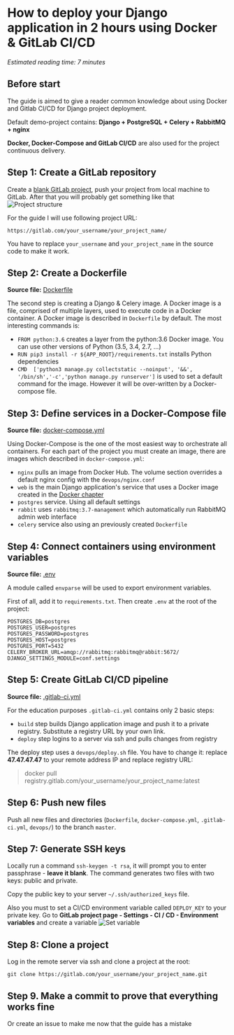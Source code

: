 # How to deploy your Django application in 2 hours using Docker & GitLab CI/CD

_Estimated reading time: 7 minutes_

## Before start

The guide is aimed to give a reader common knowledge about using Docker and Gitlab CI/CD for Django project deployment. 

Default demo-project contains: **Django + PostgreSQL + Celery + RabbitMQ + nginx**

**Docker, Docker-Compose and GitLab CI/CD** are also used for the project continuous delivery.

## Step 1: Create a GitLab repository

Create a [blank GitLab project](https://docs.gitlab.com/ee/gitlab-basics/create-project.html), 
push your project from local machine to GitLab. After that you will probably get something like that
![Project structure](https://pp.userapi.com/c850224/v850224063/1058e3/tEToCCj-dBk.jpg)

For the guide I will use following project URL:

`https://gitlab.com/your_username/your_project_name/`

You have to replace `your_username` and `your_project_name` in the source code to make it work. 

## Step 2: Create a Dockerfile

**Source file:** [Dockerfile](Dockerfile)

The second step is creating a Django & Celery image. A Docker image is a file, comprised of multiple layers,
 used to execute code in a Docker container. A Docker image is described in `Dockerfile` by default. The most interesting commands is:
 * `FROM python:3.6` creates a layer from the python:3.6 Docker image. You can use other versions of Python (3.5, 3.4, 2.7, ...)
 * `RUN pip3 install -r ${APP_ROOT}/requirements.txt` installs Python dependencies
 * `CMD  ['python3 manage.py collectstatic --noinput', '&&', '/bin/sh','-c','python manage.py runserver']` 
 is used to set a default command for the image. However it will be over-written by a Docker-compose file.
 
## Step 3: Define services in a Docker-Compose file

**Source file:** [docker-compose.yml](docker-compose.yml)

Using Docker-Compose is the one of the most easiest way to orchestrate all containers. 
For each part of the project you must create an image, there are images which described in `docker-compose.yml`:

* `nginx` pulls an image from Docker Hub. The volume section overrides a default nginx config with the `devops/nginx.conf`
* `web` is the main Django application's service that uses a Docker image created in the [Docker chapter](#docker)
* `postgres` service. Using all default settings
* `rabbit` uses `rabbitmq:3.7-management` which automatically run RabbitMQ admin web interface
* `celery` service also using an previously created `Dockerfile`

## Step 4: Connect containers using environment variables
**Source file:** [.env](.env)

A module called `envparse` will be used to export environment variables.

First of all, add it to `requirements.txt`. Then create `.env` at the root of the project:

```.dotenv
POSTGRES_DB=postgres
POSTGRES_USER=postgres
POSTGRES_PASSWORD=postgres
POSTGRES_HOST=postgres
POSTGRES_PORT=5432
CELERY_BROKER_URL=amqp://rabbitmq:rabbitmq@rabbit:5672/
DJANGO_SETTINGS_MODULE=conf.settings
```

## Step 5: Create GitLab CI/CD pipeline
**Source file:** [.gitlab-ci.yml](.gitlab-ci.yml)

For the education purposes `.gitlab-ci.yml` contains only 2 basic steps: 
* `build` step builds Django application image and push it to a private registry. Substitute a registry URL by your own link.
* `deploy` step logins to a server via ssh and pulls changes from registry

The deploy step uses a `devops/deploy.sh` file. You have to change it: replace **47.47.47.47** to your remote address IP
and replace registry URL:
> docker pull registry.gitlab.com/your_username/your_project_name:latest

## Step 6: Push new files

Push all new files and directories (`Dockerfile`, `docker-compose.yml`, `.gitlab-ci.yml`, `devops/`) to the branch `master`.

## Step 7: Generate SSH keys

Locally run a command `ssh-keygen -t rsa`, it will prompt you to enter passphrase - **leave it blank**. 
The command generates two files with two keys: public and private. 

Copy the public key to your server `~/.ssh/authorized_keys` file.

Also you must to set a CI/CD environment variable called `DEPLOY_KEY` to your private key. 
Go to **GitLab project page - Settings - CI / CD - Environment variables** and create a variable 
![Set variable](https://pp.userapi.com/c854120/v854120736/8f3a/C-NCoEPFCBg.jpg)

## Step 8: Clone a project

Log in the remote server via ssh and clone a project at the root:

`git clone https://gitlab.com/your_username/your_project_name.git`

## Step 9. Make a commit to prove that everything works fine

Or create an issue to make me now that the guide has a mistake

